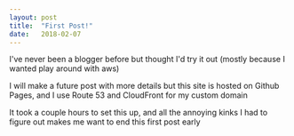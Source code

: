 ```yaml
---
layout: post
title:  "First Post!"
date:   2018-02-07
---
```


I've never been a blogger before but thought I'd try it out (mostly because I wanted play around with aws)

I will make a future post with more details but this site is hosted on Github Pages, and I use Route 53 and CloudFront for my custom domain

It took a couple hours to set this up, and all the annoying kinks I had to figure out makes me want to end this first post early
